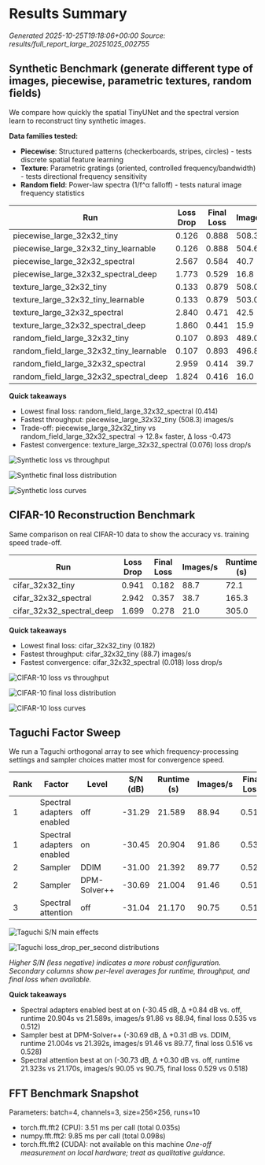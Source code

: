 # Results Summary

_Generated 2025-10-25T19:18:06+00:00_
_Source: results/full_report_large_20251025_002755_

## Synthetic Benchmark (generate different type of images, piecewise, parametric textures, random fields)
We compare how quickly the spatial TinyUNet and the spectral version learn to reconstruct tiny synthetic images. 

**Data families tested:**
- **Piecewise**: Structured patterns (checkerboards, stripes, circles) - tests discrete spatial feature learning
- **Texture**: Parametric gratings (oriented, controlled frequency/bandwidth) - tests directional frequency sensitivity
- **Random field**: Power-law spectra (1/f^α falloff) - tests natural image frequency statistics

| Run | Loss Drop | Final Loss | Images/s | Runtime (s) | FID |
| --- | --- | --- | --- | --- | --- |
| piecewise_large_32x32_tiny | 0.126 | 0.888 | 508.3 | 3.1 | – |
| piecewise_large_32x32_tiny_learnable | 0.126 | 0.888 | 504.6 | 3.2 | – |
| piecewise_large_32x32_spectral | 2.567 | 0.584 | 40.7 | 39.3 | – |
| piecewise_large_32x32_spectral_deep | 1.773 | 0.529 | 16.8 | 95.5 | – |
| texture_large_32x32_tiny | 0.133 | 0.879 | 508.0 | 3.1 | – |
| texture_large_32x32_tiny_learnable | 0.133 | 0.879 | 503.0 | 3.2 | – |
| texture_large_32x32_spectral | 2.840 | 0.471 | 42.5 | 37.6 | – |
| texture_large_32x32_spectral_deep | 1.860 | 0.441 | 15.9 | 100.6 | – |
| random_field_large_32x32_tiny | 0.107 | 0.893 | 489.0 | 3.3 | – |
| random_field_large_32x32_tiny_learnable | 0.107 | 0.893 | 496.8 | 3.2 | – |
| random_field_large_32x32_spectral | 2.959 | 0.414 | 39.7 | 40.3 | – |
| random_field_large_32x32_spectral_deep | 1.824 | 0.416 | 16.0 | 100.3 | – |

**Quick takeaways**
- Lowest final loss: random_field_large_32x32_spectral (0.414)
- Fastest throughput: piecewise_large_32x32_tiny (508.3) images/s
- Trade-off: piecewise_large_32x32_tiny vs random_field_large_32x32_spectral → 12.8× faster, Δ loss -0.473
- Fastest convergence: texture_large_32x32_spectral (0.076) loss drop/s

![Synthetic loss vs throughput](tradeoff_loss_vs_speed_synthetic.png)

![Synthetic final loss distribution](loss_final_distribution_synthetic.png)

![Synthetic loss curves](loss_curve_synthetic.png)

## CIFAR-10 Reconstruction Benchmark
Same comparison on real CIFAR-10 data to show the accuracy vs. training speed trade-off.

| Run | Loss Drop | Final Loss | Images/s | Runtime (s) | FID |
| --- | --- | --- | --- | --- | --- |
| cifar_32x32_tiny | 0.941 | 0.182 | 88.7 | 72.1 | – |
| cifar_32x32_spectral | 2.942 | 0.357 | 38.7 | 165.3 | – |
| cifar_32x32_spectral_deep | 1.699 | 0.278 | 21.0 | 305.0 | – |

**Quick takeaways**
- Lowest final loss: cifar_32x32_tiny (0.182)
- Fastest throughput: cifar_32x32_tiny (88.7) images/s
- Fastest convergence: cifar_32x32_spectral (0.018) loss drop/s

![CIFAR-10 loss vs throughput](tradeoff_loss_vs_speed_cifar.png)

![CIFAR-10 final loss distribution](loss_final_distribution_cifar.png)

![CIFAR-10 loss curves](loss_curve_cifar.png)

## Taguchi Factor Sweep
We run a Taguchi orthogonal array to see which frequency-processing settings and sampler choices matter most for convergence speed.

| Rank | Factor | Level | S/N (dB) | Runtime (s) | Images/s | Final Loss |
| --- | --- | --- | --- | --- | --- | --- |
| 1 | Spectral adapters enabled | off | -31.29 | 21.589 | 88.94 | 0.512 |
| 1 | Spectral adapters enabled | on | -30.45 | 20.904 | 91.86 | 0.535 |
| 2 | Sampler | DDIM | -31.00 | 21.392 | 89.77 | 0.528 |
| 2 | Sampler | DPM-Solver++ | -30.69 | 21.004 | 91.46 | 0.516 |
| 3 | Spectral attention | off | -31.04 | 21.170 | 90.75 | 0.518 |

![Taguchi S/N main effects](taguchi_snr.png)

![Taguchi loss_drop_per_second distributions](taguchi_loss_drop_per_second.png)

_Higher S/N (less negative) indicates a more robust configuration. Secondary columns show per-level averages for runtime, throughput, and final loss when available._

**Quick takeaways**
- Spectral adapters enabled best at on (-30.45 dB, Δ +0.84 dB vs. off, runtime 20.904s vs 21.589s, images/s 91.86 vs 88.94, final loss 0.535 vs 0.512)
- Sampler best at DPM-Solver++ (-30.69 dB, Δ +0.31 dB vs. DDIM, runtime 21.004s vs 21.392s, images/s 91.46 vs 89.77, final loss 0.516 vs 0.528)
- Spectral attention best at on (-30.73 dB, Δ +0.30 dB vs. off, runtime 21.323s vs 21.170s, images/s 90.05 vs 90.75, final loss 0.529 vs 0.518)

## FFT Benchmark Snapshot
Parameters: batch=4, channels=3, size=256×256, runs=10
- torch.fft.fft2 (CPU): 3.51 ms per call (total 0.035s)
- numpy.fft.fft2: 9.85 ms per call (total 0.098s)
- torch.fft.fft2 (CUDA): not available on this machine
_One-off measurement on local hardware; treat as qualitative guidance._
